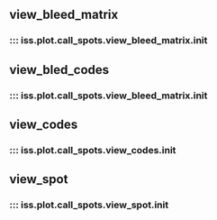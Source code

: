 ## view_bleed_matrix
### ::: iss.plot.call_spots.view_bleed_matrix.__init__

## view_bled_codes
### ::: iss.plot.call_spots.view_bleed_matrix.__init__

## view_codes
### ::: iss.plot.call_spots.view_codes.__init__

## view_spot
### ::: iss.plot.call_spots.view_spot.__init__